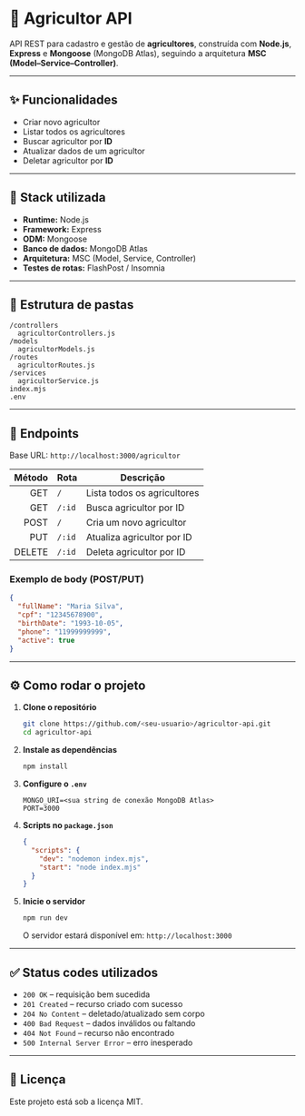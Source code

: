 # 🌱 Agricultor API

API REST para cadastro e gestão de **agricultores**, construída com **Node.js**, **Express** e **Mongoose** (MongoDB Atlas), seguindo a arquitetura **MSC (Model–Service–Controller)**.

---

## ✨ Funcionalidades
- Criar novo agricultor
- Listar todos os agricultores
- Buscar agricultor por **ID**
- Atualizar dados de um agricultor
- Deletar agricultor por **ID**

---

## 🧱 Stack utilizada
- **Runtime:** Node.js
- **Framework:** Express
- **ODM:** Mongoose
- **Banco de dados:** MongoDB Atlas
- **Arquitetura:** MSC (Model, Service, Controller)
- **Testes de rotas:** FlashPost / Insomnia

---

## 📁 Estrutura de pastas
```text
/controllers
  agricultorControllers.js
/models
  agricultorModels.js
/routes
  agricultorRoutes.js
/services
  agricultorService.js
index.mjs
.env
```

---

## 🔌 Endpoints

Base URL: `http://localhost:3000/agricultor`

| Método | Rota   | Descrição                    |
|-------:|--------|------------------------------|
| GET    | `/`    | Lista todos os agricultores  |
| GET    | `/:id` | Busca agricultor por ID      |
| POST   | `/`    | Cria um novo agricultor      |
| PUT    | `/:id` | Atualiza agricultor por ID   |
| DELETE | `/:id` | Deleta agricultor por ID     |

### Exemplo de body (POST/PUT)
```json
{
  "fullName": "Maria Silva",
  "cpf": "12345678900",
  "birthDate": "1993-10-05",
  "phone": "11999999999",
  "active": true
}
```

---

## ⚙️ Como rodar o projeto

1. **Clone o repositório**
   ```bash
   git clone https://github.com/<seu-usuario>/agricultor-api.git
   cd agricultor-api
   ```

2. **Instale as dependências**
   ```bash
   npm install
   ```

3. **Configure o `.env`**
   ```env
   MONGO_URI=<sua string de conexão MongoDB Atlas>
   PORT=3000
   ```

4. **Scripts no `package.json`**
   ```json
   {
     "scripts": {
       "dev": "nodemon index.mjs",
       "start": "node index.mjs"
     }
   }
   ```

5. **Inicie o servidor**
   ```bash
   npm run dev
   ```
   O servidor estará disponível em: `http://localhost:3000`

---

## ✅ Status codes utilizados
- `200 OK` – requisição bem sucedida
- `201 Created` – recurso criado com sucesso
- `204 No Content` – deletado/atualizado sem corpo
- `400 Bad Request` – dados inválidos ou faltando
- `404 Not Found` – recurso não encontrado
- `500 Internal Server Error` – erro inesperado

---

## 📝 Licença
Este projeto está sob a licença MIT.
